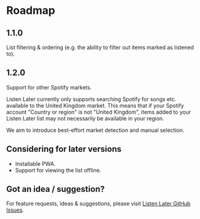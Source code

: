 # Roadmap

## 1.1.0

List filtering & ordering (e.g. the ability to filter out items marked as listened to).

## 1.2.0

Support for other Spotify markets.

Listen Later currently only supports searching Spotify for songs etc. available to the United Kingdom market. This means that if your Spotify account "Country or region" is not "United Kingdom", items added to your Listen Later list may not necessarily be available in your region.

We aim to introduce best-effort market detection and manual selection.

## Considering for later versions

- Installable PWA.
- Support for viewing the list offline.

## Got an idea / suggestion?

For feature requests, ideas & suggestions, please visit [Listen Later GitHub Issues](https://github.com/carl-hartshorn/listen-later/issues).

